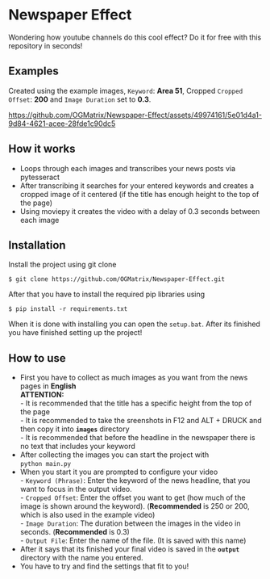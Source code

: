 # Newspaper Effect
Wondering how youtube channels do this cool effect? Do it for free with this repository in seconds!

## Examples
Created using the example images, `Keyword`: **Area 51**, Cropped `Cropped Offset`: **200** and `Image Duration` set to **0.3**.

https://github.com/OGMatrix/Newspaper-Effect/assets/49974161/5e01d4a1-9d84-4621-acee-28fde1c90dc5

## How it works


- Loops through each images and transcribes your news posts via pytesseract
- After transcribing it searches for your entered keywords and creates a cropped image of it centered (if the title has enough height to the top of the page)
- Using moviepy it creates the video with a delay of 0.3 seconds between each image

## Installation
Install the project using git clone
```
$ git clone https://github.com/OGMatrix/Newspaper-Effect.git
```

After that you have to install the required pip libraries using
```
$ pip install -r requirements.txt
```

When it is done with installing you can open the ```setup.bat```. After its finished you have finished setting up the project!

## How to use
- First you have to collect as much images as you want from the news pages in **English**  <br>**ATTENTION:**<br> - It is recommended that the title has a specific height from the top of the page <br> - It is recommended to take the sreenshots in F12 and ALT + DRUCK and then copy it into **```images```** directory <br> - It is recommended that before the headline in the newspaper there is no text that includes your keyword
- After collecting the images you can start the project with<br>``` python main.py ```
- When you start it you are prompted to configure your video<br>- ```Keyword (Phrase)```: Enter the keyword of the news headline, that you want to focus in the output video.<br>- ```Cropped Offset```: Enter the offset you want to get (how much of the image is shown around the keyword). (**Recommended** is 250 or 200, which is also used in the example video)<br>- ```Image Duration```: The duration between the images in the video in seconds. (**Recommended** is 0.3)<br>- ```Output File```: Enter the name of the file. (It is saved with this name)
- After it says that its finished your final video is saved in the **```output```** directory with the name you entered.
- You have to try and find the settings that fit to you!
